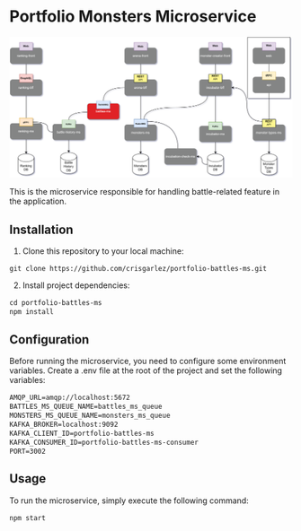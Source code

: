 # Portfolio Monsters Microservice

![Cover Image](./public/images/battles-ms.svg)

This is the microservice responsible for handling battle-related feature in the application.

## Installation

1. Clone this repository to your local machine:

```
git clone https://github.com/crisgarlez/portfolio-battles-ms.git
```

2. Install project dependencies:

```
cd portfolio-battles-ms
npm install
```

## Configuration

Before running the microservice, you need to configure some environment variables. Create a .env file at the root of the project and set the following variables:

```
AMQP_URL=amqp://localhost:5672
BATTLES_MS_QUEUE_NAME=battles_ms_queue
MONSTERS_MS_QUEUE_NAME=monsters_ms_queue
KAFKA_BROKER=localhost:9092
KAFKA_CLIENT_ID=portfolio-battles-ms
KAFKA_CONSUMER_ID=portfolio-battles-ms-consumer
PORT=3002
```

## Usage

To run the microservice, simply execute the following command:

```
npm start
```
